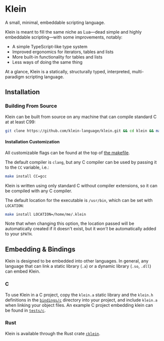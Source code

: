 # Klein

A small, minimal, embeddable scripting language.

Klein is meant to fill the same niche as Lua&mdash;dead simple and highly embeddable scripting&mdash;with some improvements, notably:

- A simple TypeScript-like type system
- Improved ergonomics for iterators, tables and lists
- More built-in functionality for tables and lists
- Less ways of doing the same thing

At a glance, Klein is a statically, structurally typed, interpreted, multi-paradigm scripting language.

## Installation

### Building From Source

Klein can be built from source on any machine that can compile standard C at at least C99:

```bash
git clone https://github.com/klein-language/klein.git && cd klein && make install
```

#### Installation Customization

All customizable flags can be found at the top of [the makefile](https://github.com/klein-language/klein/tree/main/Makefile).

The default compiler is `clang`, but any C compiler can be used by passing it to the `CC` variable, i.e.:

```bash
make install CC=gcc
```

Klein is written using only standard C without compiler extensions, so it can be compiled with any C compiler.

The default location for the executable is `/usr/bin`, which can be set with `LOCATION`:

```bash
make install LOCATION=/home/me/.klein
```

Note that when changing this option, the location passed will be automatically created if it doesn't exist, but it *won't* be automatically added to your `$PATH`.

## Embedding & Bindings

Klein is designed to be embedded into other languages. In general, any language that can link a static library (`.a`) or a dynamic library (`.so`, `.dll`) can embed Klein.

### C

To use Klein in a C project, copy the `klein.a` static library and the `klein.h` definitions in the [`bindings/c`](https://github.com/klein-language/klein/tree/main/bindings/c) directory into your project, and include `klein.a` when linking your object files. An example C project embedding klein can be found in [`tests/c`](https://github.com/klein-language/tree/main/tests/c).

### Rust

Klein is available through the Rust crate [`cklein`](https://crates.io/crates/cklein).
